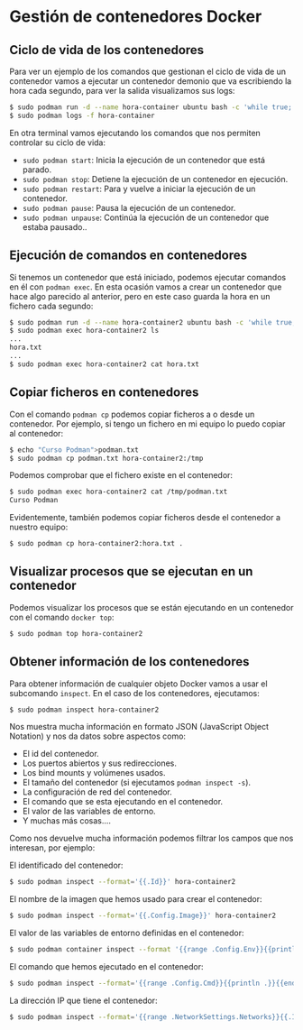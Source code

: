 # Gestión de contenedores Docker

## Ciclo de vida de los contenedores

Para ver un ejemplo de los comandos que gestionan el ciclo de vida de un contenedor vamos a ejecutar un contenedor demonio que va escribiendo la hora cada segundo, para ver la salida visualizamos sus logs:

```bash
$ sudo podman run -d --name hora-container ubuntu bash -c 'while true; do echo $(date +"%T"); sleep 1; done'
$ sudo podman logs -f hora-container
```
En otra terminal vamos ejecutando los comandos que nos permiten controlar su ciclo de vida:

* `sudo podman start`: Inicia la ejecución de un contenedor que está parado.
* `sudo podman stop`: Detiene la ejecución de un contenedor en ejecución.
* `sudo podman restart`: Para y vuelve a iniciar la ejecución de un contenedor.
* `sudo podman pause`: Pausa la ejecución de un contenedor.
* `sudo podman unpause`: Continúa la ejecución de un contenedor que estaba pausado..


## Ejecución de comandos en contenedores

Si tenemos un contenedor que está iniciado, podemos ejecutar comandos en él con `podman exec`. En esta ocasión vamos a crear un contenedor que hace algo parecido al anterior, pero en este caso guarda la hora en un fichero cada segundo:

```bash
$ sudo podman run -d --name hora-container2 ubuntu bash -c 'while true; do date +"%T" >> hora.txt; sleep 1; done'
$ sudo podman exec hora-container2 ls
...
hora.txt
...
$ sudo podman exec hora-container2 cat hora.txt
```

## Copiar ficheros en contenedores

Con el comando `podman cp` podemos copiar ficheros a o desde un contenedor. Por ejemplo, si tengo un fichero en mi equipo lo puedo copiar al contenedor:

```bash
$ echo "Curso Podman">podman.txt
$ sudo podman cp podman.txt hora-container2:/tmp
```

Podemos comprobar que el fichero existe en el contenedor:

```bash
$ sudo podman exec hora-container2 cat /tmp/podman.txt
Curso Podman
```

Evidentemente, también podemos copiar ficheros desde el contenedor a nuestro equipo:

```bash
$ sudo podman cp hora-container2:hora.txt .
```

## Visualizar procesos que se ejecutan en un contenedor

Podemos visualizar los procesos que se están ejecutando en un contenedor con el comando `docker top`:

```bash
$ sudo podman top hora-container2
```

## Obtener información de los contenedores

Para obtener información de cualquier objeto Docker vamos a usar el subcomando `inspect`. En el caso de los contenedores, ejecutamos:

```bash
$ sudo podman inspect hora-container2
```
Nos muestra mucha información en formato JSON (JavaScript Object Notation) y nos da datos sobre aspectos como:

* El id del contenedor.
* Los puertos abiertos y sus redirecciones.
* Los bind mounts y volúmenes usados.
* El tamaño del contenedor (si ejecutamos `podman inspect -s`).
* La configuración de red del contenedor.
* El comando que se esta ejecutando en el contenedor.
* El valor de las variables de entorno.
* Y muchas más cosas....

Como nos devuelve mucha información podemos filtrar los campos que nos interesan, por ejemplo:

El identificado del contenedor:

```bash
$ sudo podman inspect --format='{{.Id}}' hora-container2
```

El nombre de la imagen que hemos usado para crear el contenedor:

```bash
$ sudo podman inspect --format='{{.Config.Image}}' hora-container2
```

El valor de las variables de entorno definidas en el contenedor:

```bash
$ sudo podman container inspect --format '{{range .Config.Env}}{{println .}}{{end}}' hora-container2
```

El comando que hemos ejecutado en el contenedor:

```bash
$ sudo podman inspect --format='{{range .Config.Cmd}}{{println .}}{{end}}' hora-container2
```

La dirección IP que tiene el contenedor:

```bash
$ sudo podman inspect --format='{{range .NetworkSettings.Networks}}{{.IPAddress}}{{end}}' hora-container2
```
